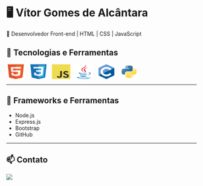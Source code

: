 # 🖥️ Vítor Gomes de Alcântara

🚀 Desenvolvedor Front-end | HTML | CSS | JavaScript  


## 🚀 Tecnologias e Ferramentas  

<div style="display: flex; gap: 10px;">
  <img align="center" alt="HTML" height="40" width="50" src="https://raw.githubusercontent.com/devicons/devicon/master/icons/html5/html5-original.svg">
  <img align="center" alt="CSS" height="40" width="50" src="https://raw.githubusercontent.com/devicons/devicon/master/icons/css3/css3-original.svg">
  <img align="center" alt="JavaScript" height="40" width="50" src="https://raw.githubusercontent.com/devicons/devicon/master/icons/javascript/javascript-original.svg">
  <img align="center" alt="Java" height="40" width="50" src="https://raw.githubusercontent.com/devicons/devicon/master/icons/java/java-original.svg">
  <img align="center" alt="C" height="40" width="50" src="https://raw.githubusercontent.com/devicons/devicon/master/icons/c/c-original.svg">
  <img align="center" alt="Python" height="40" width="50" src="https://raw.githubusercontent.com/devicons/devicon/master/icons/python/python-original.svg">

</div>

---

## 🔧 Frameworks e Ferramentas  

- Node.js  
- Express.js  
- Bootstrap  
- GitHub  

---

## 📫 Contato  

<a href="mailto:vitor.probem@gmail.com">
  <img src="https://img.shields.io/badge/-Gmail-%23333?style=for-the-badge&logo=gmail&logoColor=white">
</a>
